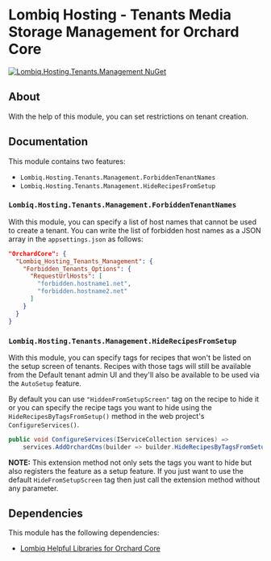# Lombiq Hosting - Tenants Media Storage Management for Orchard Core

[![Lombiq.Hosting.Tenants.Management NuGet](https://img.shields.io/nuget/v/Lombiq.Hosting.Tenants.Management?label=Lombiq.Hosting.Tenants.Management)](https://www.nuget.org/packages/Lombiq.Hosting.Tenants.Management/)

## About

With the help of this module, you can set restrictions on tenant creation.

## Documentation

This module contains two features:

- `Lombiq.Hosting.Tenants.Management.ForbiddenTenantNames`
- `Lombiq.Hosting.Tenants.Management.HideRecipesFromSetup`

### `Lombiq.Hosting.Tenants.Management.ForbiddenTenantNames`

With this module, you can specify a list of host names that cannot be used to create a tenant. You can write the list of forbidden host names as a JSON array in the `appsettings.json` as follows:

```json
"OrchardCore": {
  "Lombiq_Hosting_Tenants_Management": {
    "Forbidden_Tenants_Options": {
      "RequestUrlHosts": [
        "forbidden.hostname1.net",
        "forbidden.hostname2.net"
      ]
    }
  }  
}
```

### `Lombiq.Hosting.Tenants.Management.HideRecipesFromSetup`

With this module, you can specify tags for recipes that won't be listed on the setup screen of tenants. Recipes with those tags will still be available from the Default tenant admin UI and they'll also be available to be used via the `AutoSetup` feature.

By default you can use `"HiddenFromSetupScreen"` tag on the recipe to hide it or you can specify the recipe tags you want to hide using the `HideRecipesByTagsFromSetup()` method in the web project's `ConfigureServices()`.

```csharp
public void ConfigureServices(IServiceCollection services) =>
    services.AddOrchardCms(builder => builder.HideRecipesByTagsFromSetup("hiddenTag1", "hiddenTag2"))
```

**NOTE:** This extension method not only sets the tags you want to hide but also registers the feature as a setup feature. If you just want to use the default `HideFromSetupScreen` tag then just call the extension method without any parameter.

## Dependencies

This module has the following dependencies:

- [Lombiq Helpful Libraries for Orchard Core](https://github.com/Lombiq/Helpful-Libraries)
